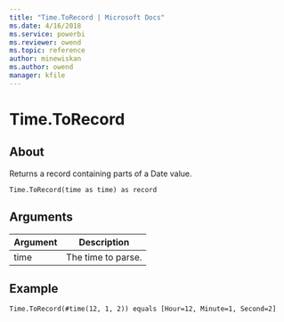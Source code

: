 ```yaml
---
title: "Time.ToRecord | Microsoft Docs"
ms.date: 4/16/2018
ms.service: powerbi
ms.reviewer: owend
ms.topic: reference
author: minewiskan
ms.author: owend
manager: kfile
---
```

# Time.ToRecord

  
## About  
Returns a record containing parts of a Date value.  
  
```  
Time.ToRecord(time as time) as record  
```  
  
## Arguments  
  
|Argument|Description|  
|------------|---------------|  
|time|The time to parse.|  
  
## Example  
  
```  
Time.ToRecord(#time(12, 1, 2)) equals [Hour=12, Minute=1, Second=2]  
```  

